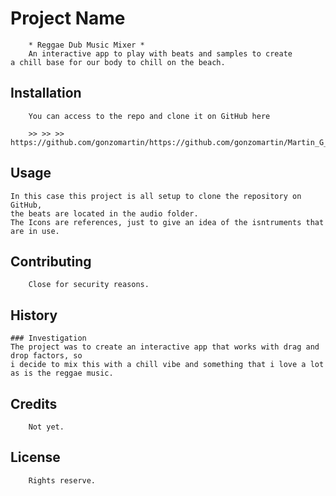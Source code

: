 

# Project Name
    	* Reggae Dub Music Mixer *
        An interactive app to play with beats and samples to create
	a chill base for our body to chill on the beach.


## Installation
    	You can access to the repo and clone it on GitHub here  

    	>> >> >> https://github.com/gonzomartin/https://github.com/gonzomartin/Martin_G_MusicMixer


## Usage
	In this case this project is all setup to clone the repository on GitHub,
	the beats are located in the audio folder.
	The Icons are references, just to give an idea of the isntruments that are in use.

## Contributing
    	Close for security reasons. 

## History
	### Investigation
	The project was to create an interactive app that works with drag and drop factors, so
	i decide to mix this with a chill vibe and something that i love a lot as is the reggae music.


## Credits
    	Not yet.

## License
    	Rights reserve.
